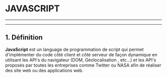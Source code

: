# JAVASCRIPT

---
---

## 1. Définition
**JavaScript** est un language de programmation de script qui permet d'implémenter du code côté client
et côté serveur de façon dynamique en utilisant les API's du navigateur (DOM, Géolocalisation , etc...) et les
API's proposés par toutes les entreprises comme Twitter ou NASA afin de réaliser des site web ou des applications web.

